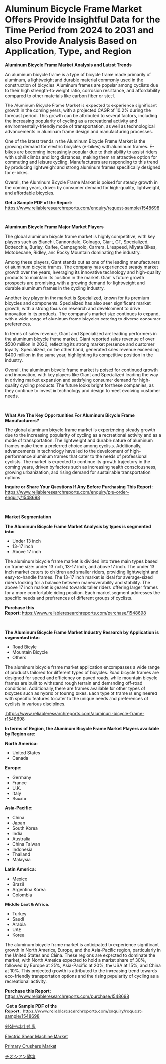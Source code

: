 <p><h1>Aluminum Bicycle Frame Market Offers Provide Insightful Data for the Time Period from 2024 to 2031 and also Provide Analysis Based on Application, Type, and Region</h1></p><p><strong>Aluminum Bicycle Frame Market Analysis and Latest Trends</strong></p>
<p><p>An aluminum bicycle frame is a type of bicycle frame made primarily of aluminum, a lightweight and durable material commonly used in the construction of bicycles. Aluminum frames are popular among cyclists due to their high strength-to-weight ratio, corrosion resistance, and affordability compared to other materials like carbon fiber or steel.</p><p>The Aluminum Bicycle Frame Market is expected to experience significant growth in the coming years, with a projected CAGR of 10.2% during the forecast period. This growth can be attributed to several factors, including the increasing popularity of cycling as a recreational activity and environmentally-friendly mode of transportation, as well as technological advancements in aluminum frame design and manufacturing processes.</p><p>One of the latest trends in the Aluminum Bicycle Frame Market is the growing demand for electric bicycles (e-bikes) with aluminum frames. E-bikes are becoming increasingly popular due to their ability to assist riders with uphill climbs and long distances, making them an attractive option for commuting and leisure cycling. Manufacturers are responding to this trend by producing lightweight and strong aluminum frames specifically designed for e-bikes.</p><p>Overall, the Aluminum Bicycle Frame Market is poised for steady growth in the coming years, driven by consumer demand for high-quality, lightweight, and affordable bicycles.</p></p>
<p><strong>Get a Sample PDF of the Report:&nbsp;</strong> <a href="https://www.reliableresearchreports.com/enquiry/request-sample/1548698">https://www.reliableresearchreports.com/enquiry/request-sample/1548698</a></p>
<p>&nbsp;</p>
<p><strong>Aluminum Bicycle Frame Major Market Players</strong></p>
<p><p>The global aluminum bicycle frame market is highly competitive, with key players such as Bianchi, Cannondale, Colnago, Giant, GT, Specialized, Bottecchia, Burley, Calfee, Campagnolo, Carrera, Litespeed, Miyata Bikes, Motobecane, Ridley, and Rocky Mountain dominating the industry.</p><p>Among these players, Giant stands out as one of the leading manufacturers of aluminum bicycle frames. The company has experienced steady market growth over the years, leveraging its innovative technology and high-quality products to maintain its position in the market. Giant's future growth prospects are promising, with a growing demand for lightweight and durable aluminum frames in the cycling industry.</p><p>Another key player in the market is Specialized, known for its premium bicycles and components. Specialized has also seen significant market growth, with a strong focus on research and development to drive innovation in its products. The company's market size continues to expand, with a wide range of aluminum frame bicycles catering to diverse consumer preferences.</p><p>In terms of sales revenue, Giant and Specialized are leading performers in the aluminum bicycle frame market. Giant reported sales revenue of over $500 million in 2020, reflecting its strong market presence and customer loyalty. Specialized, on the other hand, generated sales revenue exceeding $400 million in the same year, highlighting its competitive position in the industry.</p><p>Overall, the aluminum bicycle frame market is poised for continued growth and innovation, with key players like Giant and Specialized leading the way in driving market expansion and satisfying consumer demand for high-quality cycling products. The future looks bright for these companies, as they continue to invest in technology and design to meet evolving customer needs.</p></p>
<p>&nbsp;</p>
<p><strong>What Are The Key Opportunities For Aluminum Bicycle Frame Manufacturers?</strong></p>
<p><p>The global aluminum bicycle frame market is experiencing steady growth due to the increasing popularity of cycling as a recreational activity and as a mode of transportation. The lightweight and durable nature of aluminum frames make them a preferred choice among cyclists. Additionally, advancements in technology have led to the development of high-performance aluminum frames that cater to the needs of professional cyclists. The market is expected to continue its growth trajectory in the coming years, driven by factors such as increasing health consciousness, growing urbanization, and rising demand for sustainable transportation options.</p></p>
<p><strong>Inquire or Share Your Questions If Any Before Purchasing This Report:</strong> <a href="https://www.reliableresearchreports.com/enquiry/pre-order-enquiry/1548698">https://www.reliableresearchreports.com/enquiry/pre-order-enquiry/1548698</a></p>
<p>&nbsp;</p>
<p><strong>Market Segmentation</strong></p>
<p><strong>The Aluminum Bicycle Frame Market Analysis by types is segmented into:</strong></p>
<p><ul><li>Under 13 inch</li><li>13-17 inch</li><li>Above 17 inch</li></ul></p>
<p><p>The aluminum bicycle frame market is divided into three main types based on frame size: under 13 inch, 13-17 inch, and above 17 inch. The under 13 inch market caters to children and smaller riders, providing lightweight and easy-to-handle frames. The 13-17 inch market is ideal for average-sized riders looking for a balance between maneuverability and stability. The above 17 inch market is geared towards taller riders, offering larger frames for a more comfortable riding position. Each market segment addresses the specific needs and preferences of different groups of cyclists.</p></p>
<p><strong>Purchase this Report:&nbsp;</strong><a href="https://www.reliableresearchreports.com/purchase/1548698">https://www.reliableresearchreports.com/purchase/1548698</a></p>
<p>&nbsp;</p>
<p><strong>The Aluminum Bicycle Frame Market Industry Research by Application is segmented into:</strong></p>
<p><ul><li>Road Bicyle</li><li>Mountain Bicycle</li><li>Others</li></ul></p>
<p><p>The aluminum bicycle frame market application encompasses a wide range of products tailored for different types of bicycles. Road bicycle frames are designed for speed and efficiency on paved roads, while mountain bicycle frames are built to withstand rough terrain and demanding off-road conditions. Additionally, there are frames available for other types of bicycles such as hybrid or touring bikes. Each type of frame is engineered with specific features to cater to the unique needs and preferences of cyclists in various disciplines.</p></p>
<p><a href="https://www.reliableresearchreports.com/aluminum-bicycle-frame-r1548698">&nbsp;https://www.reliableresearchreports.com/aluminum-bicycle-frame-r1548698</a></p>
<p><strong>In terms of Region, the Aluminum Bicycle Frame Market Players available by Region are:</strong></p>
<p>
    <p> <strong> North America: </strong>
        <ul>
            <li>United States</li>
            <li>Canada</li>
        </ul>
        </p> 
    <p> <strong> Europe: </strong>
        <ul>
            <li>Germany</li>
            <li>France</li>
            <li>U.K.</li>
            <li>Italy</li>
            <li>Russia</li>
        </ul>
        </p> 
    <p> <strong> Asia-Pacific: </strong>
        <ul>
            <li>China</li>
            <li>Japan</li>
            <li>South Korea</li>
            <li>India</li>
            <li>Australia</li>
            <li>China Taiwan</li>
            <li>Indonesia</li>
            <li>Thailand</li>
            <li>Malaysia</li>
        </ul>
        </p> 
    <p> <strong> Latin America: </strong>
        <ul>
            <li>Mexico</li>
            <li>Brazil</li>
            <li>Argentina Korea</li>
            <li>Colombia</li>
        </ul>
        </p> 
    <p> <strong> Middle East & Africa: </strong>
        <ul>
            <li>Turkey</li>
            <li>Saudi</li>
            <li>Arabia</li>
            <li>UAE</li>
            <li>Korea</li>
        </ul>
    </p>
    </p>
<p><p>The aluminum bicycle frame market is anticipated to experience significant growth in North America, Europe, and the Asia-Pacific region, particularly in the United States and China. These regions are expected to dominate the market, with North America expected to hold a market share of 30%, followed by Europe at 25%, Asia-Pacific at 20%, the USA at 15%, and China at 10%. This projected growth is attributed to the increasing trend towards eco-friendly transportation options and the rising popularity of cycling as a recreational activity.</p></p>
<p><strong>Purchase this Report: </strong><a href="https://www.reliableresearchreports.com/purchase/1548698">https://www.reliableresearchreports.com/purchase/1548698</a></p>
<p>&nbsp;<strong>Get a Sample PDF of the Report:&nbsp;&nbsp;</strong><a href="https://www.reliableresearchreports.com/enquiry/request-sample/1548698">https://www.reliableresearchreports.com/enquiry/request-sample/1548698</a></p>
<p><strong></strong></p>
<p><p><a href="https://github.com/fernandotryO5lson96765/Market-Research-Report-List-1/blob/main/170611630700.md">원심분리기 팬 휠</a></p><p><a href="https://github.com/timeliteaut/Market-Research-Report-List-2/blob/main/electric-shear-machine-market.md">Electric Shear Machine Market</a></p><p><a href="https://github.com/seekum/Market-Research-Report-List-2/blob/main/primary-crushers-market.md">Primary Crushers Market</a></p><p><a href="https://github.com/EmoryYundt1935/Market-Research-Report-List-1/blob/main/997118633346.md">チオシアン酸塩</a></p></p>